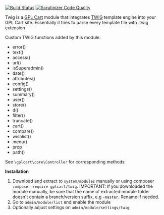 [![Build Status](https://scrutinizer-ci.com/g/gplcart/twig/badges/build.png?b=master)](https://scrutinizer-ci.com/g/gplcart/twig/build-status/master)
[![Scrutinizer Code Quality](https://scrutinizer-ci.com/g/gplcart/twig/badges/quality-score.png?b=master)](https://scrutinizer-ci.com/g/gplcart/twig/?branch=master)

Twig is a [GPL Cart](https://github.com/gplcart/gplcart) module that integrates [TWIG](https://twig.sensiolabs.org) template engine into your GPL Cart site. Essentially it tries to parse every template file with .twig extension

Custom TWIG functions added by this module:

- error()
- text()
- access()
- url()
- isSuperadmin()
- date()
- attributes()
- config()
- settings()
- summary()
- user()
- store()
- d()
- filter()
- truncate()
- cart()
- compare()
- wishlist()
- menu()
- prop
- path()

See `\gplcart\core\Controller` for corresponding methods

**Installation**

1. Download and extract to `system/modules` manually or using composer `composer require gplcart/twig`. IMPORTANT: If you downloaded the module manually, be sure that the name of extracted module folder doesn't contain a branch/version suffix, e.g `-master`. Rename if needed.
2. Go to `admin/module/list` end enable the module
3. Optionally adjust settings on `admin/module/settings/twig`